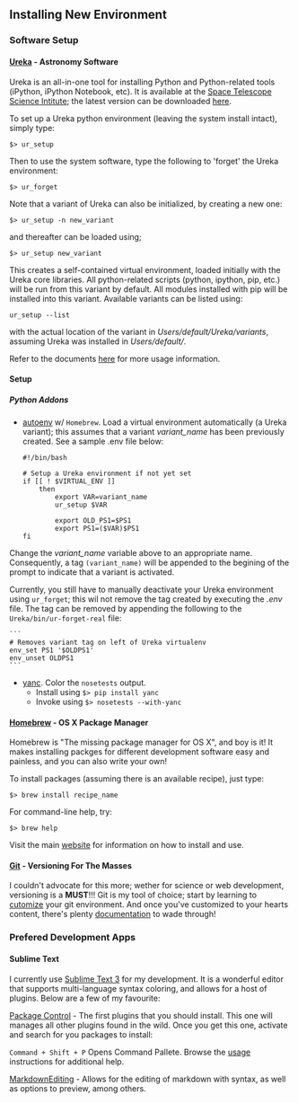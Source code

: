 ## Installing New Environment

### Software Setup

#### [Ureka](http://ssb.stsci.edu/ureka/) - Astronomy Software
Ureka is an all-in-one tool for installing Python and Python-related 
tools (iPython, iPython Notebook, etc). It is available at the [Space Telescope Science Intitute](http://www.stsci.edu); the latest version 
can be downloaded [here](http://ssb.stsci.edu/ureka/1.4.1.2/).

To set up a Ureka python environment (leaving the system install 
intact), simply type:

`$> ur_setup`

Then to use the system software, type the following to 'forget' the 
Ureka environment:

`$> ur_forget`

Note that a variant of Ureka can also be initialized, by creating a 
new one:

`$> ur_setup -n new_variant`

and thereafter can be loaded using;

`$> ur_setup new_variant`

This creates a self-contained virtual environment, loaded initially 
with the Ureka core libraries. All python-related scripts (python, 
ipython, pip, etc.) will be run from this variant by default. All 
modules installed with pip will be installed into this variant. 
Available variants can be listed using:

`ur_setup --list`

with the actual location of the variant in 
*Users/default/Ureka/variants*, assuming Ureka was installed in 
*Users/default/*.

Refer to the documents 
[here](http://ssb.stsci.edu/ureka/1.4.1.2/docs/usage.html) for more 
usage information.

#### Setup
##### Python Addons
* [autoenv](https://github.com/kennethreitz/autoenv) w/ `Homebrew`. Load 
    a virtual environment automatically (a Ureka variant); this assumes 
    that a variant *variant_name* has been previously created. See a 
    sample .env file below:

    ```
    #!/bin/bash

    # Setup a Ureka environment if not yet set
    if [[ ! $VIRTUAL_ENV ]] 
        then
            export VAR=variant_name
            ur_setup $VAR

            export OLD_PS1=$PS1
            export PS1=($VAR)$PS1
    fi
    ```

Change the *variant_name* variable above to an appropriate name. Consequently, 
a tag `(variant_name)` will be appended to the begining of the prompt to 
indicate that a variant is activated.  

Currently, you still have to manually deactivate your Ureka environment using 
`ur_forget`; this wil not remove the tag created by executing the *.env* file. 
The tag can be removed by appending the following to the `Ureka/bin/ur-forget-real` file:

    ```
    # Removes variant tag on left of Ureka virtualenv
    env_set PS1 '$OLDPS1'
    env_unset OLDPS1
    ```

* [yanc](https://pypi.python.org/pypi/yanc/). Color the `nosetests` output. 
    - Install using `$> pip install yanc`
    - Invoke using `$> nosetests --with-yanc`


#### [Homebrew](http://brew.sh/) - OS X Package Manager
Homebrew is "The missing package manager for OS X", and boy is it! It makes 
installing packges for different development software easy and painless, and 
you can also write your own! 

To install packages (assuming there is an available recipe), just type: 

`$> brew install recipe_name`

For command-line help, try:

`$> brew help`

Visit the main [website](http://brew.sh/) for information on how to 
install and use.

#### [Git](http://git-scm.com/) - Versioning For The Masses
I couldn't advocate for this more; wether for science or web development, 
versioning is a **MUST**!!! Git is my tool of choice; start by learning to 
[cutomize](http://git-scm.com/book/en/v2/Customizing-Git-Git-Configuration) your git environment. And once you've customized to your hearts content, 
there's plenty [documentation](http://git-scm.com/doc) to wade through!



### Prefered Development Apps

#### Sublime Text
I currently use [Sublime Text 3](http://www.sublimetext.com/3) for my 
development. It is a wonderful editor that supports multi-language syntax 
coloring, and allows for a host of plugins. Below are a few of my favourite: 

[Package Control](https://sublime.wbond.net/installation) - The first plugins 
that you should install. This one will manages all other plugins found in the 
wild. Once you get this one, activate and search for you packages to install:

`Command + Shift + P` Opens Command Pallete. Browse the [usage](https://sublime.wbond.net/docs/usage)
instructions for additional help.

[MarkdownEditing](https://sublime.wbond.net/packages/MarkdownEditing) - Allows 
for the editing of markdown with syntax, as well as options to preview, among 
others.
